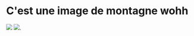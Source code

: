 # C'est une image de montagne wohh
![](https://alanmajchrowicz.com/wp-content/uploads/2019/01/glacier_peak_image_lake_north_cascades_washington_58245.jpg)
[![](https://www.gannett-cdn.com/-mm-/05e97d16e7fb53439a4222e53dcba47d4d31dde8/c=0-97-1280-584/local/-/media/USATODAY/USATODAY/2014/06/04/1401911998000-AP-Color-Cosmos.jpg?width=3200&height=1680&fit=crop)](https://www.youtube.com/watch?v=JpIShIIrrpM).
